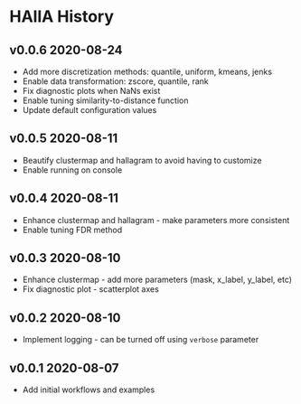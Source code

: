 # HAllA History #

## v0.0.6 2020-08-24 ##

* Add more discretization methods: quantile, uniform, kmeans, jenks
* Enable data transformation: zscore, quantile, rank
* Fix diagnostic plots when NaNs exist
* Enable tuning similarity-to-distance function
* Update default configuration values

## v0.0.5 2020-08-11 ##

* Beautify clustermap and hallagram to avoid having to customize
* Enable running on console

## v0.0.4 2020-08-11 ##

* Enhance clustermap and hallagram - make parameters more consistent
* Enable tuning FDR method

## v0.0.3 2020-08-10 ##

* Enhance clustermap - add more parameters (mask, x_label, y_label, etc)
* Fix diagnostic plot - scatterplot axes

## v0.0.2 2020-08-10 ##

* Implement logging - can be turned off using `verbose` parameter

## v0.0.1 2020-08-07 ##

* Add initial workflows and examples